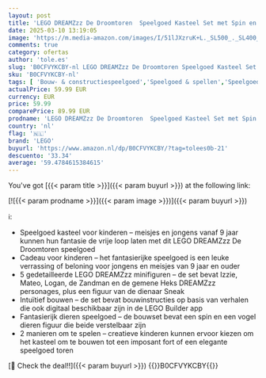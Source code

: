 ```yaml
---
layout: post
title: 'LEGO DREAMZzz De Droomtoren  Speelgoed Kasteel Set met Spin en Vogel Dieren Figuren  Fantasierijk Cadeau voor Meisjes en Jongens vanaf 9 Jaar 71477'
date: 2025-03-10 13:19:05
image: 'https://m.media-amazon.com/images/I/51lJXzruK+L._SL500_._SL400_.jpg'
comments: true
category: ofertas
author: 'tole.es'
slug: 'B0CFVYKCBY-nl LEGO DREAMZzz De Droomtoren Speelgoed Kasteel Set met Spin...'
sku: 'B0CFVYKCBY-nl'
tags: [ 'Bouw- & constructiespeelgoed','Speelgoed & spellen','Speelgoedbouwsets','lego','🇳🇱', ]
actualPrice: 59.99 EUR
currency: EUR
price: 59.99
comparePrice: 89.99 EUR
prodname: 'LEGO DREAMZzz De Droomtoren  Speelgoed Kasteel Set met Spin en Vogel Dieren Figuren  Fantasierijk Cadeau voor Meisjes en Jongens vanaf 9 Jaar 71477'
country: 'nl'
flag: '🇳🇱'
brand: 'LEGO'
buyurl: 'https://www.amazon.nl/dp/B0CFVYKCBY/?tag=tolees0b-21'
descuento: '33.34'
average: '59.4784615384615'
---
```


You've got [{{< param title >}}]({{< param buyurl >}}) at the following link:

[![{{< param prodname >}}]({{< param image >}})]({{< param buyurl >}})

ℹ️:

- Speelgoed kasteel voor kinderen – meisjes en jongens vanaf 9 jaar kunnen hun fantasie de vrije loop laten met dit LEGO DREAMZzz De Droomtoren speelgoed
- Cadeau voor kinderen – het fantasierijke speelgoed is een leuke verrassing of beloning voor jongens en meisjes van 9 jaar en ouder
- 5 gedetailleerde LEGO DREAMZzz minifiguren – de set bevat Izzie, Mateo, Logan, de Zandman en de gemene Heks DREAMZzz personages, plus een figuur van de dienaar Sneak
- Intuïtief bouwen – de set bevat bouwinstructies op basis van verhalen die ook digitaal beschikbaar zijn in de LEGO Builder app
- Fantasierijk dieren speelgoed – de bouwset bevat een spin en een vogel dieren figuur die beide verstelbaar zijn
- 2 manieren om te spelen – creatieve kinderen kunnen ervoor kiezen om het kasteel om te bouwen tot een imposant fort of een elegante speelgoed toren

[🛒 Check the deal!!]({{< param buyurl >}})
{{<world>}}B0CFVYKCBY{{</world>}}
